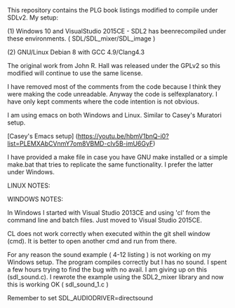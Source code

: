 This repository contains the PLG book listings modified to compile under SDLv2.
My setup:

(1) Windows 10 and VisualStudio 2015CE - SDL2 has beenrecompiled under these environments. ( SDL/SDL_mixer/SDL_image )
    
(2) GNU/Linux Debian 8 with GCC 4.9/Clang4.3


The original work from John R. Hall was released under the GPLv2 so this modified will continue to use the same license.

I have removed most of the comments from the code because I think they were making the code unreadable. Anyway the code is selfexplanatory. I have only kept comments where the code intention is not obvious.

I am using emacs on both Windows and Linux. Similar to Casey's Muratori setup.

[Casey's Emacs setup] (https://youtu.be/hbmV1bnQ-i0?list=PLEMXAbCVnmY7om8VBMD-cIv5B-imU6GyF)

I have provided a make file in case you have GNU make installed or a simple make.bat that tries to replicate the same functionality. I prefer the latter under Windows.

LINUX NOTES:



WINDOWS NOTES:

In Windows I started with Visual Studio 2013CE and using 'cl' from the command line and batch files. Just moved to Visual Studio 2015CE.  

CL does not work correctly when executed within the git shell window (cmd). It is better to open another cmd and run from there.

For any reason the sound example ( 4-12 listing ) is not working on my Windows setup. The program compiles correctly but I has no sound. I spent a few hours trying to find the bug with no avail. I am giving up on this (sdl_sound.c). I rewrote the example using the SDL2_mixer library and now this is working OK ( sdl_sound_1.c ) 

Remember to set SDL_AUDIODRIVER=directsound




